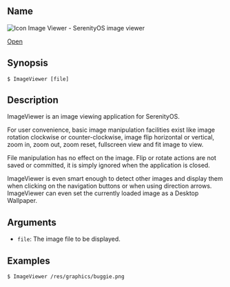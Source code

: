 ## Name

![Icon](file:///res/icons/16x16/filetype-image.png) Image Viewer - SerenityOS image viewer

[Open](file:///bin/ImageViewer)

## Synopsis

```**sh
$ ImageViewer [file]
```

## Description

ImageViewer is an image viewing application for SerenityOS.

For user convenience, basic image manipulation facilities exist like image rotation clockwise or counter-clockwise, image flip horizontal or vertical, zoom in, zoom out, zoom reset, fullscreen view and fit image to view. 

File manipulation has no effect on the image. Flip or rotate actions are not saved or committed, it is simply ignored when the application is closed. 

ImageViewer is even smart enough to detect other images and display them when clicking on the navigation buttons or when using direction arrows. ImageViewer can even set the currently loaded image as a Desktop Wallpaper.

## Arguments

* `file`: The image file to be displayed.

## Examples

```sh
$ ImageViewer /res/graphics/buggie.png
```

